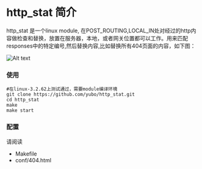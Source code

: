 # http_stat 简介
http_stat 是一个linux module, 在POST_ROUTING,LOCAL_IN处对经过的http内容做检查和替换，放置在服务器，本地，或者网关位置都可以工作。用来匹配responses中的特定编号,然后替换内容,比如替换所有404页面的内容，如下图：

![Alt text][http_img1]


### 使用
```
#在linux-3.2.62上测试通过，需要module编译环境
git clone https://github.com/yubo/http_stat.git
cd http_stat
make
make start
```


### 配置
请阅读

* Makefile
* conf/404.html

[http_img1]: https://raw.github.com/yubo/http_stat/master/doc/http_stat.jpg
